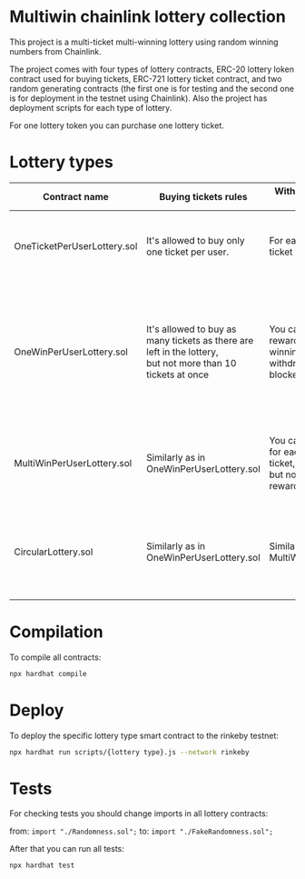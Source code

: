 # Multiwin chainlink lottery collection

This project is a multi-ticket multi-winning lottery using random winning numbers from Chainlink.

The project comes with four types of lottery contracts, ERC-20 lottery loken contract used for buying tickets, ERC-721 lottery ticket contract, and two random generating contracts (the first one is for testing and the second one is for deployment in the testnet using Chainlink). Also the project has deployment scripts for each type of lottery.

For one lottery token you can purchase one lottery ticket.

# Lottery types

| Contract name | Buying tickets rules | Withdrawing the reward rules | Description |
| ------------- |-------------|-------------|-------------|
| OneTicketPerUserLottery.sol | It's allowed to buy only one ticket per user. | For each your winning ticket you will get a reward. | When withdrawing a reward, a coin is tossed, taking into account your chance of winning, depending on the number of tickets purchased |
| OneWinPerUserLottery.sol    | It's allowed to buy as many tickets as there are left in the lottery,<br /> but not more than 10 tickets at once | You can only receive a reward for only one winning ticket. After that, withdrawing the reward is blocked. | Admin starts the function of generating winning tickets after all tickets were purchased. The participant can view his winning tickets by using view function of contract. After that, he can start the function of obtaining an award by indicating the number of the winning ticket. |
| MultiWinPerUserLottery.sol | Similarly as in OneWinPerUserLottery.sol | You can receive a reward for each your winning ticket, <br /> but not more than 10 rewards at once | Similarly as OneWinPerUserLottery.sol except that when withdrawing an award, the participant can indicate more than one winning ticket. |
| CircularLottery.sol | Similarly as in OneWinPerUserLottery.sol | Similarly as in MultiWinPerUserLottery.sol | After all tickets have been purchased, they are combined into a ring. If you buy tickets in a row it increases the chance of hitting the jackpot, otherwise you increase the chances of winning. |

# Compilation

To compile all contracts:

```bash
npx hardhat compile
```

# Deploy

To deploy the specific lottery type smart contract to the rinkeby testnet:

```bash
npx hardhat run scripts/{lottery type}.js --network rinkeby
```

# Tests

For checking tests you should change imports in all lottery contracts:

from: `import "./Randomness.sol";` to: `import "./FakeRandomness.sol";`

After that you can run all tests:

```bash
npx hardhat test
```
